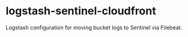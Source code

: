 # logstash-sentinel-cloudfront
Logstash configuration for moving bucket logs to Sentinel via Filebeat.
